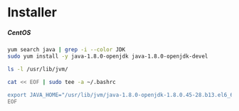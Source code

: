 # Installer

##### CentOS

```bash
yum search java | grep -i --color JDK
sudo yum install -y java-1.8.0-openjdk java-1.8.0-openjdk-devel
```

```bash
ls -l /usr/lib/jvm/
```

```bash
cat << EOF | sudo tee -a ~/.bashrc

export JAVA_HOME="/usr/lib/jvm/java-1.8.0-openjdk-1.8.0.45-28.b13.el6_6.x86_64"
EOF
```
